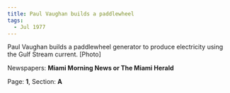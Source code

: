 ```yaml
---  
title: Paul Vaughan builds a paddlewheel  
tags:  
  - Jul 1977  
---  
```

  
Paul Vaughan builds a paddlewheel generator to produce electricity using the Gulf Stream current. [Photo]  
  
Newspapers: **Miami Morning News or The Miami Herald**  
  
Page: **1**, Section: **A** 
